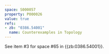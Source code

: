 ```yaml
---
space: S000057
property: P000026
value: true
refs:
- zb: "0386.54001"
  name: Counterexamples in Topology
---
```


See item #3 for space #65 in {{zb:0386.54001}}.

